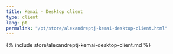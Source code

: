 ```yaml
---
title: Kemai - Desktop client
type: client
lang: pt
permalink: "/pt/store/alexandreptj-kemai-desktop-client.html"
---
```


{% include store/alexandreptj-kemai-desktop-client.md %}
